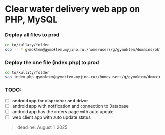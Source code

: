 # Clear water delivery web app on PHP, MySQL

### Deploy all files to prod
```bash
cd to/kullaty/folder
scp -r * gymoktem@gymoktem.myjino.ru:/home/users/g/gymoktem/domains/oktemsec.ru/water/
```

### Deploy the one file (index.php) to prod
```bash
cd to/kullaty/folder
scp index.php gymoktem@gymoktem.myjino.ru:/home/users/g/gymoktem/domains/oktemsec.ru/water/
```

### TODO:

- [ ] android app for dispatcher and driver
- [ ] android app with notification and connection to Database
- [ ] android app has the orders page with auto update
- [ ] web client app with auto update status

> deadline: August 1, 2025